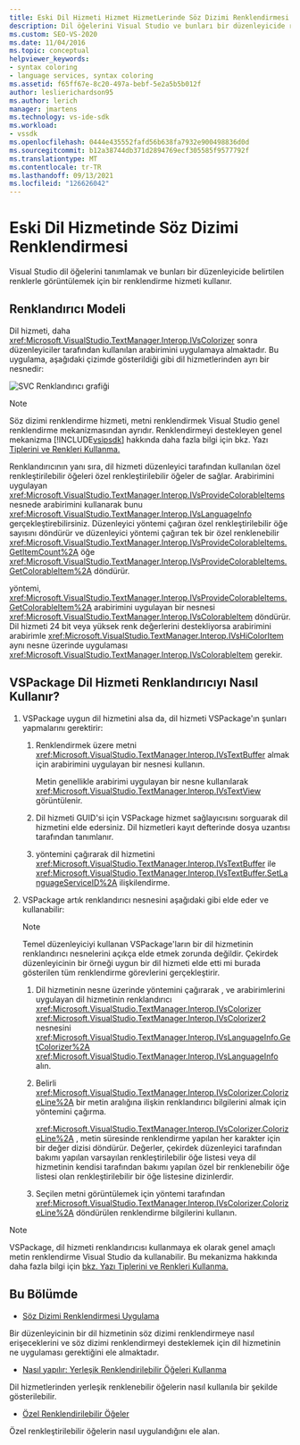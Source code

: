 ```yaml
---
title: Eski Dil Hizmeti Hizmet HizmetLerinde Söz Dizimi Renklendirmesi | Microsoft Docs
description: Dil öğelerini Visual Studio ve bunları bir düzenleyicide renklerle görüntülemek için eski dil hizmetlerinde söz dizimi renklendirme hizmetini nasıl uygulaydığını öğrenin.
ms.custom: SEO-VS-2020
ms.date: 11/04/2016
ms.topic: conceptual
helpviewer_keywords:
- syntax coloring
- language services, syntax coloring
ms.assetid: f65ff67e-8c20-497a-bebf-5e2a5b5b012f
author: leslierichardson95
ms.author: lerich
manager: jmartens
ms.technology: vs-ide-sdk
ms.workload:
- vssdk
ms.openlocfilehash: 0444e435552fafd56b638fa7932e900498836d0d
ms.sourcegitcommit: b12a38744db371d2894769ecf305585f9577792f
ms.translationtype: MT
ms.contentlocale: tr-TR
ms.lasthandoff: 09/13/2021
ms.locfileid: "126626042"
---
```

# <a name="syntax-coloring-in-a-legacy-language-service"></a>Eski Dil Hizmetinde Söz Dizimi Renklendirmesi

Visual Studio dil öğelerini tanımlamak ve bunları bir düzenleyicide belirtilen renklerle görüntülemek için bir renklendirme hizmeti kullanır.

## <a name="colorizer-model"></a>Renklandırıcı Modeli
 Dil hizmeti, daha <xref:Microsoft.VisualStudio.TextManager.Interop.IVsColorizer> sonra düzenleyiciler tarafından kullanılan arabirimini uygulamaya almaktadır. Bu uygulama, aşağıdaki çizimde gösterildiği gibi dil hizmetlerinden ayrı bir nesnedir:

 ![SVC Renklandırıcı grafiği](../../extensibility/internals/media/figlgsvccolorizer.gif)

> [!NOTE]
> Söz dizimi renklendirme hizmeti, metni renklendirmek Visual Studio genel renklendirme mekanizmasından ayrıdır. Renklendirmeyi destekleyen genel mekanizma [!INCLUDE[vsipsdk](../../extensibility/includes/vsipsdk_md.md)] hakkında daha fazla bilgi için bkz. Yazı [Tiplerini ve Renkleri Kullanma.](/previous-versions/visualstudio/visual-studio-2015/extensibility/using-fonts-and-colors?preserve-view=true&view=vs-2015)

 Renklandırıcının yanı sıra, dil hizmeti düzenleyici tarafından kullanılan özel renkleştirilebilir öğeleri özel renkleştirilebilir öğeler de sağlar. Arabirimini uygulayan <xref:Microsoft.VisualStudio.TextManager.Interop.IVsProvideColorableItems> nesnede arabirimini kullanarak bunu <xref:Microsoft.VisualStudio.TextManager.Interop.IVsLanguageInfo> gerçekleştirebilirsiniz. Düzenleyici yöntemi çağıran özel renkleştirilebilir öğe sayısını döndürür ve düzenleyici yöntemi çağıran tek bir özel renklenebilir <xref:Microsoft.VisualStudio.TextManager.Interop.IVsProvideColorableItems.GetItemCount%2A> öğe <xref:Microsoft.VisualStudio.TextManager.Interop.IVsProvideColorableItems.GetColorableItem%2A> döndürür.

 yöntemi, <xref:Microsoft.VisualStudio.TextManager.Interop.IVsProvideColorableItems.GetColorableItem%2A> arabirimini uygulayan bir nesnesi <xref:Microsoft.VisualStudio.TextManager.Interop.IVsColorableItem> döndürür. Dil hizmeti 24 bit veya yüksek renk değerlerini destekliyorsa arabirimini arabirimle <xref:Microsoft.VisualStudio.TextManager.Interop.IVsHiColorItem> aynı nesne üzerinde uygulaması <xref:Microsoft.VisualStudio.TextManager.Interop.IVsColorableItem> gerekir.

## <a name="how-a-vspackage-uses-a-language-service-colorizer"></a>VSPackage Dil Hizmeti Renklandırıcıyı Nasıl Kullanır?

1. VSPackage uygun dil hizmetini alsa da, dil hizmeti VSPackage'ın şunları yapmalarını gerektirir:

    1. Renklendirmek üzere metni <xref:Microsoft.VisualStudio.TextManager.Interop.IVsTextBuffer> almak için arabirimini uygulayan bir nesnesi kullanın.

         Metin genellikle arabirimi uygulayan bir nesne kullanılarak <xref:Microsoft.VisualStudio.TextManager.Interop.IVsTextView> görüntülenir.

    2. Dil hizmeti GUID'si için VSPackage hizmet sağlayıcısını sorguarak dil hizmetini elde edersiniz. Dil hizmetleri kayıt defterinde dosya uzantısı tarafından tanımlanır.

    3. yöntemini çağırarak dil hizmetini <xref:Microsoft.VisualStudio.TextManager.Interop.IVsTextBuffer> ile <xref:Microsoft.VisualStudio.TextManager.Interop.IVsTextBuffer.SetLanguageServiceID%2A> ilişkilendirme.

2. VSPackage artık renklandırıcı nesnesini aşağıdaki gibi elde eder ve kullanabilir:

    > [!NOTE]
    > Temel düzenleyiciyi kullanan VSPackage'ların bir dil hizmetinin renklandırıcı nesnelerini açıkça elde etmek zorunda değildir. Çekirdek düzenleyicinin bir örneği uygun bir dil hizmeti elde etti mi burada gösterilen tüm renklendirme görevlerini gerçekleştirir.

    1. Dil hizmetinin nesne üzerinde yöntemini çağırarak , ve arabirimlerini uygulayan dil hizmetinin renklandırıcı <xref:Microsoft.VisualStudio.TextManager.Interop.IVsColorizer> <xref:Microsoft.VisualStudio.TextManager.Interop.IVsColorizer2> nesnesini <xref:Microsoft.VisualStudio.TextManager.Interop.IVsLanguageInfo.GetColorizer%2A> <xref:Microsoft.VisualStudio.TextManager.Interop.IVsLanguageInfo> alın.

    2. Belirli <xref:Microsoft.VisualStudio.TextManager.Interop.IVsColorizer.ColorizeLine%2A> bir metin aralığına ilişkin renklandırıcı bilgilerini almak için yöntemini çağırma.

         <xref:Microsoft.VisualStudio.TextManager.Interop.IVsColorizer.ColorizeLine%2A> , metin süresinde renklendirme yapılan her karakter için bir değer dizisi döndürür. Değerler, çekirdek düzenleyici tarafından bakımı yapılan varsayılan renkleştirilebilir öğe listesi veya dil hizmetinin kendisi tarafından bakımı yapılan özel bir renklenebilir öğe listesi olan renkleştirilebilir bir öğe listesine dizinlerdir.

    3. Seçilen metni görüntülemek için yöntemi tarafından <xref:Microsoft.VisualStudio.TextManager.Interop.IVsColorizer.ColorizeLine%2A> döndürülen renklendirme bilgilerini kullanın.

> [!NOTE]
> VSPackage, dil hizmeti renklandırıcısı kullanmaya ek olarak genel amaçlı metin renklendirme Visual Studio da kullanabilir. Bu mekanizma hakkında daha fazla bilgi için [bkz. Yazı Tiplerini ve Renkleri Kullanma.](/previous-versions/visualstudio/visual-studio-2015/extensibility/using-fonts-and-colors?preserve-view=true&view=vs-2015)

## <a name="in-this-section"></a>Bu Bölümde
- [Söz Dizimi Renklendirmesi Uygulama](../../extensibility/internals/implementing-syntax-coloring.md)

 Bir düzenleyicinin bir dil hizmetinin söz dizimi renklendirmeye nasıl erişeceklerini ve söz dizimi renklendirmeyi desteklemek için dil hizmetinin ne uygulaması gerektiğini ele almaktadır.

- [Nasıl yapılır: Yerleşik Renklendirilebilir Öğeleri Kullanma](../../extensibility/internals/how-to-use-built-in-colorable-items.md)

 Dil hizmetlerinden yerleşik renklenebilir öğelerin nasıl kullanıla bir şekilde gösterilebilir.

- [Özel Renklendirilebilir Öğeler](../../extensibility/internals/custom-colorable-items.md)

 Özel renkleştirilebilir öğelerin nasıl uygulandığını ele alan.
